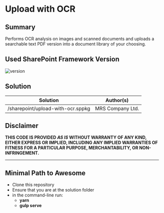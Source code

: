 # Upload with OCR

## Summary

Performs OCR analysis on images and scanned documents and uploads a searchable text PDF version into a document library of your choosing.

## Used SharePoint Framework Version

![version](https://img.shields.io/badge/version-1.13-green.svg)

## Solution

| Solution    | Author(s)                                               |
| ----------- | ------------------------------------------------------- |
| /sharepoint/upload-with-ocr.sppkg | MRS Company Ltd. |

## Disclaimer

**THIS CODE IS PROVIDED _AS IS_ WITHOUT WARRANTY OF ANY KIND, EITHER EXPRESS OR IMPLIED, INCLUDING ANY IMPLIED WARRANTIES OF FITNESS FOR A PARTICULAR PURPOSE, MERCHANTABILITY, OR NON-INFRINGEMENT.**

---

## Minimal Path to Awesome

- Clone this repository
- Ensure that you are at the solution folder
- in the command-line run:
  - **yarn**
  - **gulp serve**
